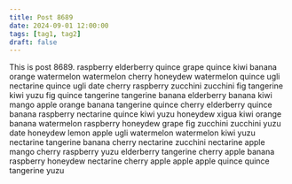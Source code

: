 ```yaml
---
title: Post 8689
date: 2024-09-01 12:00:00
tags: [tag1, tag2]
draft: false
---
```

This is post 8689.
raspberry
elderberry
quince
grape
quince
kiwi
banana
orange
watermelon
watermelon
cherry
honeydew
watermelon
quince
ugli
nectarine
quince
ugli
date
cherry
raspberry
zucchini
zucchini
fig
tangerine
kiwi
yuzu
fig
quince
tangerine
tangerine
banana
elderberry
banana
kiwi
mango
apple
orange
banana
tangerine
quince
cherry
elderberry
quince
banana
raspberry
nectarine
quince
kiwi
yuzu
honeydew
xigua
kiwi
orange
banana
watermelon
raspberry
honeydew
grape
fig
zucchini
zucchini
yuzu
date
honeydew
lemon
apple
ugli
watermelon
watermelon
kiwi
yuzu
nectarine
tangerine
banana
cherry
nectarine
zucchini
nectarine
apple
mango
cherry
raspberry
yuzu
elderberry
tangerine
cherry
apple
banana
raspberry
honeydew
nectarine
cherry
apple
apple
apple
quince
quince
tangerine
yuzu
